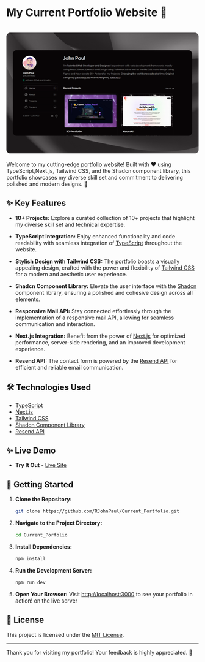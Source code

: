 # My Current Portfolio Website 🌟

<div align="center">
  <br>
      <img src="https://github.com/RJohnPaul/Current_Portfolio/blob/66d7ed01a23c6fabe1a0aa0ee0a422eea01c4ea4/2560x1600.png" alt="Project Banner">
  </br>
</div>
</br>
Welcome to my cutting-edge portfolio website! Built with ❤️ using TypeScript,Next.js, Tailwind CSS, and the Shadcn component library, this portfolio showcases my diverse skill set and commitment to delivering polished and modern designs. 🚀

## ✨ Key Features

- **10+ Projects:** Explore a curated collection of 10+ projects that highlight my diverse skill set and technical expertise.

- **TypeScript Integration:** Enjoy enhanced functionality and code readability with seamless integration of [TypeScript](https://www.typescriptlang.org/) throughout the website.

- **Stylish Design with Tailwind CSS:** The portfolio boasts a visually appealing design, crafted with the power and flexibility of [Tailwind CSS](https://tailwindcss.com/) for a modern and aesthetic user experience.

- **Shadcn Component Library:** Elevate the user interface with the [Shadcn](https://ui.shadcn.com/) component library, ensuring a polished and cohesive design across all elements.

- **Responsive Mail API:** Stay connected effortlessly through the implementation of a responsive mail API, allowing for seamless communication and interaction.

- **Next.js Integration:** Benefit from the power of [Next.js](https://nextjs.org/) for optimized performance, server-side rendering, and an improved development experience.

- **Resend API:** The contact form is powered by the [Resend API](https://resend.com/) for efficient and reliable email communication.

## 🛠️ Technologies Used

- [TypeScript](https://www.typescriptlang.org/)
- [Next.js](https://nextjs.org/)
- [Tailwind CSS](https://tailwindcss.com/)
- [Shadcn Component Library](https://ui.shadcn.com/)
- [Resend API](https://resend.com/)

## ✨ Live Demo
 - **Try It Out** - [Live Site](https://john-porfolio.vercel.app)

## 🚀 Getting Started

1. **Clone the Repository:**
   ```bash
   git clone https://github.com/RJohnPaul/Current_Portfolio.git
   ```

2. **Navigate to the Project Directory:**
   ```bash
   cd Current_Porfolio
   ```

3. **Install Dependencies:**
   ```bash
   npm install
   ```

4. **Run the Development Server:**
   ```bash
   npm run dev
   ```

5. **Open Your Browser:**
   Visit [http://localhost:3000](http://localhost:3000) to see your portfolio in action! on the live server

## 📝 License

This project is licensed under the [MIT License](LICENSE).

---

Thank you for visiting my portfolio! Your feedback is highly appreciated. 🙌
